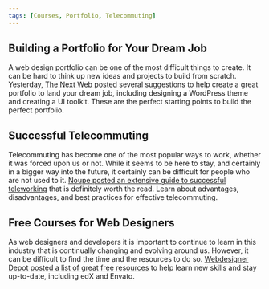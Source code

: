```yaml
---
tags: [Courses, Portfolio, Telecommuting]
---
```


## Building a Portfolio for Your Dream Job

A web design portfolio can be one of the most difficult things to create. It can be hard to think up new ideas and projects to build from scratch. Yesterday, [The Next Web posted](https://thenextweb.com/growth-quarters/2020/09/03/web-designers-heres-how-to-build-a-great-portfolio-and-land-your-dream-job-syndication/) several suggestions to help create a great portfolio to land your dream job, including designing a WordPress theme and creating a UI toolkit. These are the perfect starting points to build the perfect portfolio.

## Successful Telecommuting

Telecommuting has become one of the most popular ways to work, whether it was forced upon us or not. While it seems to be here to stay, and certainly in a bigger way into the future, it certainly can be difficult for people who are not used to it. [Noupe posted an extensive guide to successful teleworking](https://www.noupe.com/business-online/guide-to-successful-telecommuting.html) that is definitely worth the read. Learn about advantages, disadvantages, and best practices for effective telecommuting.

## Free Courses for Web Designers

As web designers and developers it is important to continue to learn in this industry that is continually changing and evolving around us. However, it can be difficult to find the time and the resources to do so. [Webdesigner Depot posted a list of great free resources](https://www.webdesignerdepot.com/2020/09/5-best-free-courses-and-resources-to-level-up-as-a-web-designer/) to help learn new skills and stay up-to-date, including edX and Envato.
